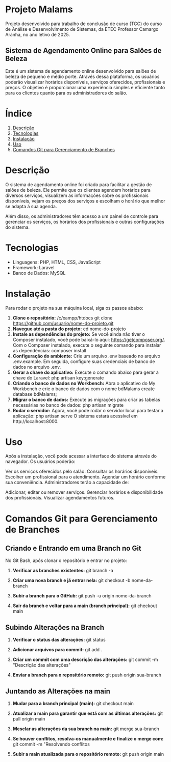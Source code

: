 # Projeto Malams
Projeto desenvolvido para trabalho de conclusão de curso (TCC) do curso de Análise e Desenvolvimento de Sistemas, da ETEC Professor Camargo Aranha, no ano letivo de 2025.
## Sistema de Agendamento Online para Salões de Beleza
Este é um sistema de agendamento online desenvolvido para salões de beleza de pequeno e médio porte. Através dessa plataforma, os usuários poderão visualizar horários disponíveis, serviços oferecidos, profissionais e preços. O objetivo é proporcionar uma experiência simples e eficiente tanto para os clientes quanto para os administradores do salão.

# Índice
1. [Descrição](#descrição)
2. [Tecnologias](#tecnologias)
3. [Instalação](#instalação)
4. [Uso](#uso)
5. [Comandos Git para Gerenciamento de Branches](#comandos-git-para-gerenciamento-de-branches)

# Descrição
O sistema de agendamento online foi criado para facilitar a gestão de salões de beleza. Ele permite que os clientes agendem horários para diversos serviços, visualizem as informações sobre os profissionais disponíveis, vejam os preços dos serviços e escolham o horário que melhor se adapta à sua agenda.

Além disso, os administradores têm acesso a um painel de controle para gerenciar os serviços, os horários dos profissionais e outras configurações do sistema.

# Tecnologias
- Linguagens: PHP, HTML, CSS, JavaScript
- Framework: Laravel
- Banco de Dados: MySQL

# Instalação
Para rodar o projeto na sua máquina local, siga os passos abaixo:

1. **Clone o repositório:**
   /c/xampp/htdocs
   git clone https://github.com/usuario/nome-do-projeto.git
3. **Navegue até a pasta do projeto:**
   cd nome-do-projeto
4. **Instale as dependências do projeto:**
   Se você ainda não tiver o Composer instalado, você pode baixá-lo aqui: https://getcomposer.org/.
   Com o Composer instalado, execute o seguinte comando para instalar as dependências:
   composer install
5. **Configuração do ambiente:**
   Crie um arquivo .env baseado no arquivo .env.example.
   Em seguida, configure suas credenciais de banco de dados no arquivo .env.
6. **Gerar a chave do aplicativo:**
   Execute o comando abaixo para gerar a chave do Laravel:
   php artisan key:generate
7. **Criando o banco de dados no Workbench:**
   Abra o aplicativo do My Workbench e crie o banco de dados com o nome bdMalams
   create database bdMalams;
8. **Migrar o banco de dados:**
   Execute as migrações para criar as tabelas necessárias no banco de dados:
   php artisan migrate
9. **Rodar o servidor:**
   Agora, você pode rodar o servidor local para testar a aplicação:
   php artisan serve
   O sistema estará acessível em http://localhost:8000.

# Uso
Após a instalação, você pode acessar a interface do sistema através do navegador. Os usuários poderão:

Ver os serviços oferecidos pelo salão.
Consultar os horários disponíveis.
Escolher um profissional para o atendimento.
Agendar um horário conforme sua conveniência.
Administradores terão a capacidade de:

Adicionar, editar ou remover serviços.
Gerenciar horários e disponibilidade dos profissionais.
Visualizar agendamentos futuros.

# Comandos Git para Gerenciamento de Branches

## Criando e Entrando em uma Branch no Git

No Git Bash, após clonar o repositório e entrar no projeto:

1. **Verificar as branches existentes:**
   git branch -a

2. **Criar uma nova branch e já entrar nela:**
   git checkout -b nome-da-branch
   
3. **Subir a branch para o GitHub:**
   git push -u origin nome-da-branch
     
4. **Sair da branch e voltar para a main (branch principal):**
   git checkout main
   
## Subindo Alterações na Branch

1. **Verificar o status das alterações:**
   git status
   
2. **Adicionar arquivos para commit:**
   git add .
   
3. **Criar um commit com uma descrição das alterações:**
   git commit -m "Descrição das alterações"
   
4. **Enviar a branch para o repositório remoto:**
   git push origin sua-branch

## Juntando as Alterações na main

1. **Mudar para a branch principal (main):**
   git checkout main
   
2. **Atualizar a main para garantir que está com as últimas alterações:**
   git pull origin main
   
4. **Mesclar as alterações da sua branch na main:**
   git merge sua-branch
   
5. **Se houver conflitos, resolva-os manualmente e finalize o merge com:**
   git commit -m "Resolvendo conflitos
   
7. **Subir a main atualizada para o repositório remoto:**
  git push origin main
   

